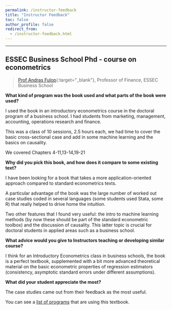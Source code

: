 ```yaml
---
permalink: /instructor-feedback
title: "Instructor Feedback"
toc: false
author_profile: false
redirect_from:
  - /instructor-feedback.html
---
```

___


## ESSEC Business School Phd  - course on econometrics 

>[Prof Andras Fulop](https://faculty.essec.edu/en/cv/en-fulop-andras/){:target="_blank"}, Professor of Finance, ESSEC Business School


**What kind of program was the book used and what parts of the book were used?**

I used the book in an introductory econometrics course in the doctoral program of a business school. I had students from marketing, management, accounting, operations research and finance. 

This was a class of 10 sessions, 2.5 hours each, we had time to cover the basic cross-sectional case and add in some machine learning and the basics on causality. 

We covered Chapters 4-11,13-14,19-21


**Why did you pick this book, and how does it compare to some existing text?**

I have been looking for a book that takes a more application-oriented approach compared to standard econometrics texts. 

A particular advantage of the book was the large number of worked out case studies coded in several languages (some students used Stata, some R) that really helped to drive home the intuition. 

Two other features that I found very useful: the intro to machine learning methods (by now these should be part of the standard econometric toolbox)  and the discussion of causality. This latter topic is crucial for doctoral students in applied areas such as a business school.
 
 
**What advice would you give to Instructors teaching or developing similar course?**

I think for an Introductory Econometrics class in business schools, the book is a perfect textbook, supplemented with a bit more advanced theoretical material on the basic econometric properties of regression estimators (consistency, asymptotic standard errors under different assumptions).
 
**What did your student appreciate the most?**

The case studies came out from their feedback as the most useful. 





You can see a [list of programs](/courses-using/) that are using this textbook.
